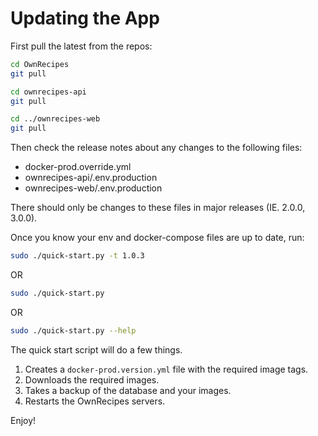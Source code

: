 # Updating the App

First pull the latest from the repos:
```bash
cd OwnRecipes
git pull

cd ownrecipes-api
git pull

cd ../ownrecipes-web
git pull
```

Then check the release notes about any changes to the following files:
- docker-prod.override.yml
- ownrecipes-api/.env.production
- ownrecipes-web/.env.production

There should only be changes to these files in major releases (IE. 2.0.0, 3.0.0).

Once you know your env and docker-compose files are up to date, run:

```bash
sudo ./quick-start.py -t 1.0.3
```
OR
```bash
sudo ./quick-start.py
```
OR
```bash
sudo ./quick-start.py --help
```

The quick start script will do a few things.
1. Creates a `docker-prod.version.yml` file with the required image tags.
2. Downloads the required images.
3. Takes a backup of the database and your images.
4. Restarts the OwnRecipes servers.

Enjoy!
